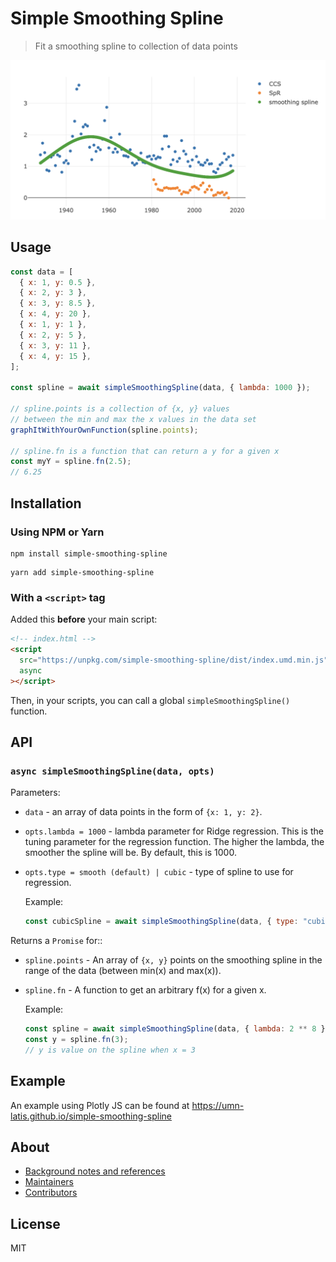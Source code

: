 # Simple Smoothing Spline

> Fit a smoothing spline to collection of data points

[![Screenshot of Simple Smoothing Spline Demo](public/simple-smoothing-spline-screenshot.png)](https://umn-latis.github.io/simple-smoothing-spline)

## Usage

```js
const data = [
  { x: 1, y: 0.5 },
  { x: 2, y: 3 },
  { x: 3, y: 8.5 },
  { x: 4, y: 20 },
  { x: 1, y: 1 },
  { x: 2, y: 5 },
  { x: 3, y: 11 },
  { x: 4, y: 15 },
];

const spline = await simpleSmoothingSpline(data, { lambda: 1000 });

// spline.points is a collection of {x, y} values
// between the min and max the x values in the data set
graphItWithYourOwnFunction(spline.points);

// spline.fn is a function that can return a y for a given x
const myY = spline.fn(2.5);
// 6.25
```

## Installation

### Using NPM or Yarn

```console
npm install simple-smoothing-spline
```

```console
yarn add simple-smoothing-spline
```

### With a `<script>` tag

Added this **before** your main script:

```html
<!-- index.html -->
<script
  src="https://unpkg.com/simple-smoothing-spline/dist/index.umd.min.js"
  async
></script>
```

Then, in your scripts, you can call a global `simpleSmoothingSpline()` function.

## API

### `async simpleSmoothingSpline(data, opts)`

Parameters:

- `data` - an array of data points in the form of `{x: 1, y: 2}`.
- `opts.lambda = 1000` - lambda parameter for Ridge regression. This is the tuning parameter for the regression function. The higher the lambda, the smoother the spline will be. By default, this is 1000.
- `opts.type = smooth (default) | cubic` - type of spline to use for regression.

  Example:

  ```js
  const cubicSpline = await simpleSmoothingSpline(data, { type: "cubic" });
  ```

Returns a `Promise` for::

- `spline.points` - An array of `{x, y}` points on the smoothing spline in the range of the data (between min(x) and max(x)).
- `spline.fn` - A function to get an arbitrary f(x) for a given x.

  Example:

  ```js
  const spline = await simpleSmoothingSpline(data, { lambda: 2 ** 8 });
  const y = spline.fn(3);
  // y is value on the spline when x = 3
  ```

## Example

An example using Plotly JS can be found at <https://umn-latis.github.io/simple-smoothing-spline>

## About

- [Background notes and references](./NOTES.md)
- [Maintainers](.github/CODEOWNERS)
- [Contributors](https://github.com/UMN-LATIS/simple-smoothing-spline/graphs/contributors)

## License

MIT
